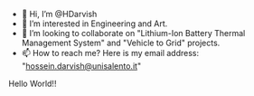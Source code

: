 - 👋 Hi, I’m @HDarvish
- 👀 I’m interested in Engineering and Art. 
- 💞️ I’m looking to collaborate on "Lithium-Ion Battery Thermal Management System" and "Vehicle to Grid" projects.
- 📫 How to reach me? Here is my email address: "hossein.darvish@unisalento.it"

<!---
HDarvish/HDarvish is a ✨ special ✨ repository because its `README.md` (this file) appears on your GitHub profile.
You can click the Preview link to take a look at your changes.
--->

Hello World!!